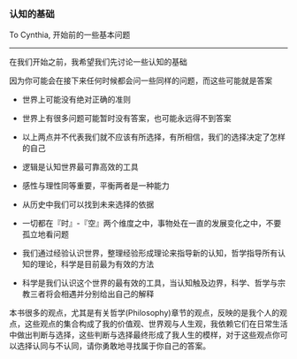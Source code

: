 ### 认知的基础

To Cynthia, 开始前的一些基本问题

---

在我们开始之前，我希望我们先讨论一些认知的基础

因为你可能会在接下来任何时候都会问一些同样的问题，而这些可能就是答案

* 世界上可能没有绝对正确的准则

* 世界上有很多问题可能暂时没有答案，也可能永远得不到答案

* 以上两点并不代表我们就不应该有所选择，有所相信，我们的选择决定了怎样的自己

* 逻辑是认知世界最可靠高效的工具

* 感性与理性同等重要，平衡两者是一种能力

* 从历史中我们可以找到未来选择的依据

* 一切都在『时』-『空』两个维度之中，事物处在一直的发展变化之中，不要孤立地看问题

* 我们通过经验认识世界，整理经验形成理论来指导新的认知，哲学指导所有认知的理论，科学是目前最为有效的方法

* 科学是我们认识这个世界的最有效的工具，当认知触及边界，科学、哲学与宗教三者将会相遇并分别给出自己的解释





本书很多的观点，尤其是有关哲学\(Philosophy\)章节的观点，反映的是我个人的观点，这些观点的集合构成了我的价值观、世界观与人生观，我依赖它们在日常生活中做出判断与选择，这些判断与选择最终形成了我人生的模样，对于这些观点你可以选择认同与不认同，请你勇敢地寻找属于你自己的答案。



